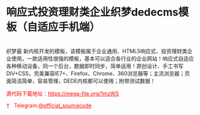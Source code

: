 # 响应式投资理财类企业织梦dedecms模板（自适应手机端）

<br>织梦最 新内核开发的模板，该模板属于企业通用、HTML5响应式、投资理财类企业使用，一款适用性很强的模板，基本可以适合各行业的企业网站！响应式自适应各种移动设备，同一个后台，数据即时同步，简单适用！原创设计、手工书写DIV+CSS，完美兼容IE7+、Firefox、Chrome、360浏览器等；主流浏览器；页面简洁简单，容易管理，DEDE内核都可以使用；附带测试数据！<br>


<p style="color: red;">源代码下载地址：<a href="https://mega-file.org/1mzWS" style="color: red;">https://mega-file.org/1mzWS</a></p><p style="color: red;"><img src="https://cdn-icons-png.flaticon.com/512/2111/2111646.png" alt="Telegram Icon" style="width: 16px; vertical-align: middle; margin-right: 5px;">Telegram:<a href="https://t.me/official_sourcecode" style="color: red;">@official_sourcecode</a></p>